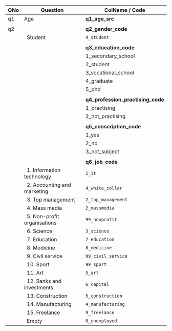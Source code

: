 | QNo  | Question | ColName / Code |
| ------------- | ------------- |------------- |
| q1 | Age | **q1_age_src** |
| | | |
| q2 |  | **q2_gender_code** |
| | &nbsp; Student | `4_student` |
| | | |
| | | **q3_education_code** |
| | | 1_secondary_school |
| | | 2_student |
| | | 3_vocational_school |
| | | 4_graduate |
| | | 5_phd |
| | | |
| | |**q4_profession_practising_code** |
| | | 1_practising |
| | | 2_not_practising |
| | | |
| | | **q5_conscription_code** |
| | | 1_yes |
| | | 2_no |
| | | 3_not_subject |
| | | |
| | | **q6_job_code** |
| | &nbsp; 1. Information technology | `1_it` |
| | &nbsp; 2. Accounting and marketing | `4_white_collar` |
| | &nbsp; 3. Top management | `2_top_management` |
| | &nbsp; 4. Mass media | `2_massmedia` |
| | &nbsp; 5. Non-profit organisations | `99_nonprofit` |
| | &nbsp; 6. Science | `3_science` |
| | &nbsp; 7. Education | `7_education` |
| | &nbsp; 8. Medicine | `8_medicine` |
| | &nbsp; 9. Civil service | `99_civil_service` |
| | &nbsp; 10. Sport | `99_sport` |
| | &nbsp; 11. Art | `5_art` |
| | &nbsp; 12. Banks and investments | `6_capital` |
| | &nbsp; 13. Construction | `5_construction` |
| | &nbsp; 14. Manufacturing | `4_manufacturing` |
| | &nbsp; 15. Freelance | `9_freelance` |
| | &nbsp; Empty | `0_unemployed` |

